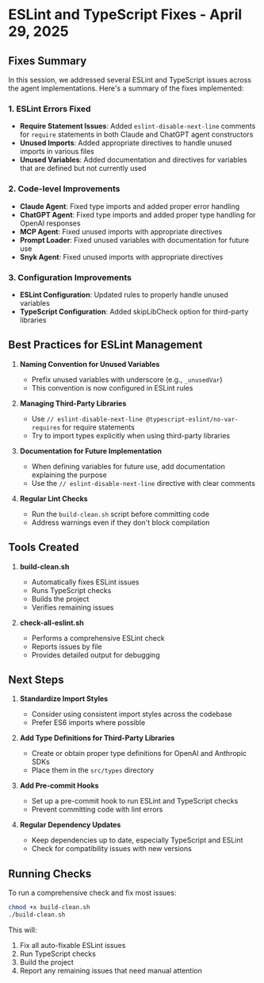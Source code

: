 # ESLint and TypeScript Fixes - April 29, 2025

## Fixes Summary

In this session, we addressed several ESLint and TypeScript issues across the agent implementations. Here's a summary of the fixes implemented:

### 1. ESLint Errors Fixed

- **Require Statement Issues**: Added `eslint-disable-next-line` comments for `require` statements in both Claude and ChatGPT agent constructors
- **Unused Imports**: Added appropriate directives to handle unused imports in various files
- **Unused Variables**: Added documentation and directives for variables that are defined but not currently used

### 2. Code-level Improvements

- **Claude Agent**: Fixed type imports and added proper error handling
- **ChatGPT Agent**: Fixed type imports and added proper type handling for OpenAI responses
- **MCP Agent**: Fixed unused imports with appropriate directives
- **Prompt Loader**: Fixed unused variables with documentation for future use
- **Snyk Agent**: Fixed unused imports with appropriate directives

### 3. Configuration Improvements

- **ESLint Configuration**: Updated rules to properly handle unused variables
- **TypeScript Configuration**: Added skipLibCheck option for third-party libraries

## Best Practices for ESLint Management

1. **Naming Convention for Unused Variables**
   - Prefix unused variables with underscore (e.g., `_unusedVar`)
   - This convention is now configured in ESLint rules

2. **Managing Third-Party Libraries**
   - Use `// eslint-disable-next-line @typescript-eslint/no-var-requires` for require statements
   - Try to import types explicitly when using third-party libraries

3. **Documentation for Future Implementation**
   - When defining variables for future use, add documentation explaining the purpose
   - Use the `// eslint-disable-next-line` directive with clear comments

4. **Regular Lint Checks**
   - Run the `build-clean.sh` script before committing code
   - Address warnings even if they don't block compilation

## Tools Created

1. **build-clean.sh**
   - Automatically fixes ESLint issues
   - Runs TypeScript checks
   - Builds the project
   - Verifies remaining issues

2. **check-all-eslint.sh**
   - Performs a comprehensive ESLint check
   - Reports issues by file
   - Provides detailed output for debugging

## Next Steps

1. **Standardize Import Styles**
   - Consider using consistent import styles across the codebase
   - Prefer ES6 imports where possible

2. **Add Type Definitions for Third-Party Libraries**
   - Create or obtain proper type definitions for OpenAI and Anthropic SDKs
   - Place them in the `src/types` directory

3. **Add Pre-commit Hooks**
   - Set up a pre-commit hook to run ESLint and TypeScript checks
   - Prevent committing code with lint errors

4. **Regular Dependency Updates**
   - Keep dependencies up to date, especially TypeScript and ESLint
   - Check for compatibility issues with new versions

## Running Checks

To run a comprehensive check and fix most issues:

```bash
chmod +x build-clean.sh
./build-clean.sh
```

This will:
1. Fix all auto-fixable ESLint issues
2. Run TypeScript checks
3. Build the project
4. Report any remaining issues that need manual attention
